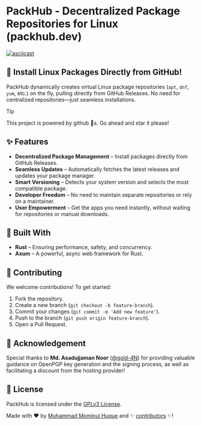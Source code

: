 # PackHub - Decentralized Package Repositories for Linux (packhub.dev)

[![asciicast](https://asciinema.org/a/pjL18xxjQJwd0S6WeELQpVqnf.svg)](https://asciinema.org/a/pjL18xxjQJwd0S6WeELQpVqnf)

## 🚀 Install Linux Packages Directly from GitHub!
PackHub dynamically creates virtual Linux package repositories (`apt`, `dnf`, `yum`, etc.) on the fly, pulling directly from GitHub Releases. No need for centralized repositories—just seamless installations.

> [!TIP]
> This project is powered by github 🌟s. Go ahead and star it please! 

## ✨ Features

- **Decentralized Package Management** – Install packages directly from GitHub Releases.
- **Seamless Updates** – Automatically fetches the latest releases and updates your package manager.
- **Smart Versioning** – Detects your system version and selects the most compatible package.
- **Developer Freedom** – No need to maintain separate repositories or rely on a maintainer.
- **User Empowerment** – Get the apps you need instantly, without waiting for repositories or manual downloads.



## 🔧 Built With

- **Rust** – Ensuring performance, safety, and concurrency.
- **Axum** – A powerful, async web framework for Rust.


## 🤝 Contributing
We welcome contributions! To get started:
1. Fork the repository.
2. Create a new branch (`git checkout -b feature-branch`).
3. Commit your changes (`git commit -m 'Add new feature'`).
4. Push to the branch (`git push origin feature-branch`).
5. Open a Pull Request.

## 🤗 Acknowledgement

Special thanks to **Md. Asadujjaman Noor** ([@gold-4N](https://github.com/gold-4N/)) for providing valuable guidance on OpenPGP key generation and the signing process, as well as facilitating a discount from the hosting provider!



## 📄 License
PackHub is licensed under the [GPLv3 License](LICENSE).

Made with ❤️ by [Muhammad Mominul Huque](https://github.com/mominul) and ✨ [contributors](https://github.com/mominul/packhub/graphs/contributors) ✨!
